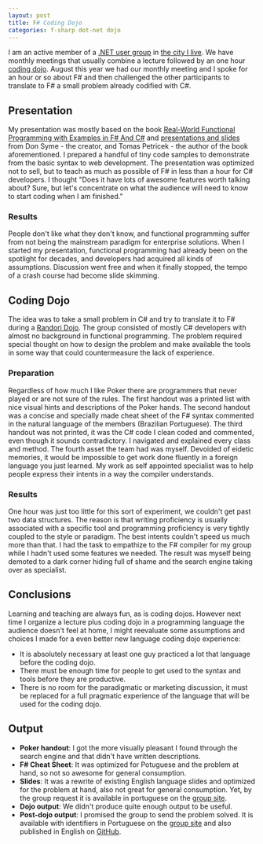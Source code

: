 ```yaml
---
layout: post
title: F# Coding Dojo
categories: f-sharp dot-net dojo
---
```


I am an active member of a [.NET user group](http://bludotnet.com.br) in [the city I live](http://en.wikipedia.org/wiki/Blumenau). We have monthly meetings that usually combine a lecture followed by an one hour [coding dojo](http://code.joejag.com/2009/the-coding-dojo/). August this year we had our monthly meeting and I spoke for an hour or so about F# and then challenged the other participants to translate to F# a small problem already codified with C#.

## Presentation

My presentation was mostly based on the book [Real-World Functional Programming with Examples in F# And C#](http://www.shelfari.com/books/4472689/Real-World-Functional-Programming-With-Examples-in-F-and-C-) and [presentations and slides](http://www.infoq.com/search.action?queryString=F%23&searchOrder=relevance&search=F%23) from Don Syme - the creator, and Tomas Petricek - the author of the book aforementioned. I prepared a handful of tiny code samples to demonstrate from the basic syntax to web development. The presentation was optimized not to sell, but to teach as much as possible of F# in less than a hour for C# developers. I thought "Does it have lots of awesome features worth talking about? Sure, but let's concentrate on what the audience will need to know to start coding when I am finished."


### Results

People don't like what they don't know, and functional programming suffer from not being the mainstream paradigm for enterprise solutions. When I started my presentation, functional programming had already been on the spotlight for decades, and developers had acquired all kinds of assumptions. Discussion went free and when it finally stopped, the tempo of a crash course had become slide skimming.


## Coding Dojo

The idea was to take a small problem in C# and try to translate it to F# during a [Randori Dojo](http://code.joejag.com/2009/the-coding-dojo/). The group consisted of mostly C# developers with almost no background in functional programming. The problem required special thought on how to design the problem and make available the tools in some way that could countermeasure the lack of experience.


### Preparation

Regardless of how much I like Poker there are programmers that never played or are not sure of the rules. The first handout was a printed list with nice visual hints and descriptions of the Poker hands. The second handout was a concise and specially made cheat sheet of the F# syntax commented in the natural language of the members (Brazilian Portuguese). The third handout was not printed, it was the C# code I clean coded and commented, even though it sounds contradictory. I navigated and explained every class and method.
The fourth asset the team had was myself. Devoided of eidetic memories, it would be impossible to get work done fluently in a foreign language you just learned. My work as self appointed specialist was to help people express their intents in a way the compiler understands.


### Results

One hour was just too little for this sort of experiment, we couldn't get past two data structures. The reason is that writing proficiency is usually associated with a specific tool and programming proficiency is very tightly coupled to the style or paradigm. The best intents couldn't speed us much more than that. I had the task to empathize to the F# compiler for my group while I hadn't used some features we needed. The result was myself being demoted to a dark corner hiding full of shame and the search engine taking over as specialist.


## Conclusions

Learning and teaching are always fun, as is coding dojos. However next time I organize a lecture plus coding dojo in a programming language the audience doesn't feel at home, I might reevaluate some assumptions and choices I made for a even better new language coding dojo experience:

* It is absolutely necessary at least one guy practiced a lot that language before the coding dojo.
* There must be enough time for people to get used to the syntax and tools before they are productive.
* There is no room for the paradigmatic or marketing discussion, it must be replaced for a full pragmatic experience of the language that will be used for the coding dojo.


## Output

- **Poker handout**: I got the more visually pleasant I found through the search engine and that didn't have written descriptions.
- **F# Cheat Sheet**: It was optimized for Potuguese and the problem at hand, so not so awesome for general consumption.
- **Slides**: It was a rewrite of existing English language slides and optimized for the problem at hand, also not great for general consumption. Yet, by the group request it is available in portuguese on the [group site](http://www.bludotnet.com.br/2011/08/ata-da-reuniao-introducao-ao-f-e-coding-dojo/).
- **Dojo output**: We didn't produce quite enough output to be useful.
- **Post-dojo output**: I promised the group to send the problem solved. It is available with identifiers in Portuguese on the [group site](http://www.bludotnet.com.br/2011/08/ata-da-reuniao-introducao-ao-f-e-coding-dojo/) and also published in English on [GitHub](https://github.com/mmacedo/dojo-2011-08-poker).
